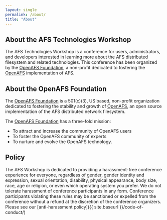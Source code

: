 ```yaml
---
layout: single
permalink: /about/
title: "About"
---
```


## About the AFS Technologies Workshop

The AFS Technologies Workshop is a conference for users, administrators, and
developers interested in learning more about the AFS distributed filesystem and
related technologies.  This conference has been organized by the [OpenAFS
Foundation][2], a non-profit dedicated to fostering the [OpenAFS][1] implementation
of AFS.

## About the OpenAFS Foundation

The [OpenAFS Foundation][2] is a 501(c)(3), US based, non-profit organization
dedicated to fostering the stability and growth of [OpenAFS][1], an open source
implementation of the AFS distributed network filesystem.

The [OpenAFS Foundation][2] has a three-fold mission:

* To attract and increase the community of OpenAFS users
* To foster the OpenAFS community of experts
* To nurture and evolve the OpenAFS technology.

## Policy

The AFS Workshop is dedicated to providing a harassment-free conference
experience for everyone, regardless of gender, gender identity and expression,
sexual orientation, disability, physical appearance, body size, race, age or
religion, or even which operating system you prefer. We do not tolerate
harassment of conference participants in any form.  Conference participants
violating these rules may be sanctioned or expelled from the conference without
a refund at the discretion of the conference organizers. Please see our
[anti-harassment policy]({{ site.baseurl }}/code-of-conduct/)


[1]:https://www.openafs.org/
[2]:https://www.openafsfoundation.org/
